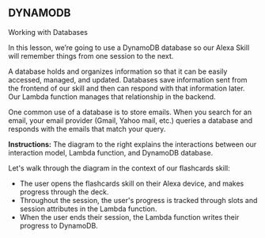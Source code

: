 ## DYNAMODB

Working with Databases

In this lesson, we’re going to use a DynamoDB database so our Alexa Skill will remember things from one session to the next.

A database holds and organizes information so that it can be easily accessed, managed, and updated. Databases save information sent from the frontend of our skill and then can respond with that information later. Our Lambda function manages that relationship in the backend.

One common use of a database is to store emails. When you search for an email, your email provider (Gmail, Yahoo mail, etc.) queries a database and responds with the emails that match your query.

**Instructions:**
The diagram to the right explains the interactions between our interaction model, Lambda function, and DynamoDB database.

Let's walk through the diagram in the context of our flashcards skill:

* The user opens the flashcards skill on their Alexa device, and makes progress through the deck.
* Throughout the session, the user's progress is tracked through slots and session attributes in the Lambda function.
* When the user ends their session, the Lambda function writes their progress to DynamoDB.
